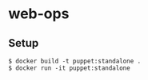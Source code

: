 # web-ops

## Setup

```
$ docker build -t puppet:standalone .
$ docker run -it puppet:standalone
```
